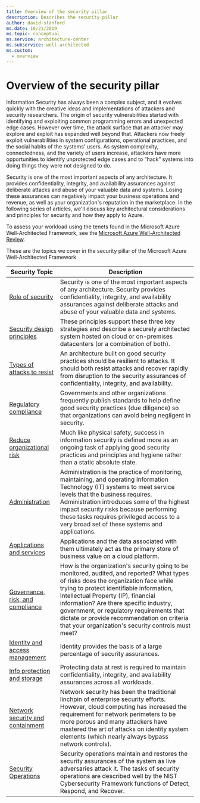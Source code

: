 ```yaml
---
title: Overview of the security pillar
description: Describes the security pillar
author: david-stanford
ms.date: 10/21/2019
ms.topic: conceptual
ms.service: architecture-center
ms.subservice: well-architected
ms.custom:
  - overview
---
```


# Overview of the security pillar

Information Security has always been a complex subject, and it evolves quickly with the creative ideas and implementations of attackers and security researchers. The origin of security vulnerabilities started with identifying and exploiting common programming errors and unexpected edge cases. However over time, the attack surface that an attacker may explore and exploit has expanded well beyond that. Attackers now freely exploit vulnerabilities in system configurations, operational practices, and the social habits of the systems' users. As system complexity, connectedness, and the variety of users increase, attackers have more opportunities to identify unprotected edge cases and to “hack” systems into doing things they were not designed to do.

Security is one of the most important aspects of any architecture. It provides confidentiality, integrity, and availability assurances against deliberate attacks and abuse of your valuable data and systems. Losing these assurances can negatively impact your business operations and revenue, as well as your organization's reputation in the marketplace. In the following series of articles, we'll discuss key architectural considerations and principles for security and how they apply to Azure.

To assess your workload using the tenets found in the Microsoft Azure Well-Architected Framework, see the [Microsoft Azure Well-Architected Review](/assessments/?id=azure-architecture-review&mode=pre-assessment).

These are the topics we cover in the security pillar of the Microsoft Azure Well-Architected Framework

| Security Topic | Description |
|-------------------|-------------|
| [Role of security][role] | Security is one of the most important aspects of any architecture. Security provides confidentiality, integrity, and availability assurances against deliberate attacks and abuse of your valuable data and systems. |
| [Security design principles][design] | These principles support these three key strategies and describe a securely architected system hosted on cloud or on-premises datacenters (or a combination of both). |
| [Types of attacks to resist][attacks] | An architecture built on good security practices should be resilient to attacks. It should both resist attacks and recover rapidly from disruption to the security assurances of confidentiality, integrity, and availability. |
| [Regulatory compliance][regulatory] | Governments and other organizations frequently publish standards to help define good security practices (due diligence) so that organizations can avoid being negligent in security. |
| [Reduce organizational risk][org-risk] | Much like physical safety, success in information security is defined more as an ongoing task of applying good security practices and principles and hygiene rather than a static absolute state. |
| [Administration][admin] | Administration is the practice of monitoring, maintaining, and operating Information Technology (IT) systems to meet service levels that the business requires. Administration introduces some of the highest impact security risks because performing these tasks requires privileged access to a very broad set of these systems and applications. |
| [Applications and services][app] | Applications and the data associated with them ultimately act as the primary store of business value on a cloud platform. |
| [Governance, risk, and compliance][compliance] | How is the organization's security going to be monitored, audited, and reported? What types of risks does the organization face while trying to protect identifiable information, Intellectual Property (IP), financial information? Are there specific industry, government, or regulatory requirements that dictate or provide recommendation on criteria that your organization's security controls must meet? |
| [Identity and access management][identity] | Identity provides the basis of a large percentage of security assurances. |
| [Info protection and storage][info] | Protecting data at rest is required to maintain confidentiality, integrity, and availability assurances across all workloads. |
| [Network security and containment][network] | Network security has been the traditional linchpin of enterprise security efforts. However, cloud computing has increased the requirement for network perimeters to be more porous and many attackers have mastered the art of attacks on identity system elements (which nearly always bypass network controls). |
| [Security Operations][sec-ops] | Security operations maintain and restores the security assurances of the system as live adversaries attack it. The tasks of security operations are described well by the NIST Cybersecurity Framework functions of Detect, Respond, and Recover. |

<!-- security links -->

[role]: ./role-of-security.md
[app]: ./design-apps-services.md
[compliance]: ./governance.md
[identity]: ./design-identity.md
[network]: ./network-security-containment.md
[design]: ./security-principles.md
[attacks]: ./architecture-type.md
[regulatory]: ./law-authority.md
[org-risk]: ./resilience.md
[admin]: ./critical-impact-accounts.md
[info]: ./storage-data-encryption.md
[sec-ops]: ./security-operations.md